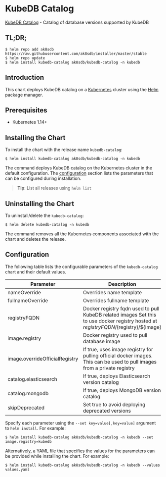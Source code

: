 # KubeDB Catalog

[KubeDB Catalog](https://github.com/kubedb) - Catalog of database versions supported by KubeDB

## TL;DR;

```console
$ helm repo add ak8sdb https://raw.githubusercontent.com/ak8sdb/installer/master/stable
$ helm repo update
$ helm install kubedb-catalog ak8sdb/kubedb-catalog -n kubedb
```

## Introduction

This chart deploys KubeDB catalog on a [Kubernetes](http://kubernetes.io) cluster using the [Helm](https://helm.sh) package manager.

## Prerequisites

- Kubernetes 1.14+

## Installing the Chart

To install the chart with the release name `kubedb-catalog`:

```console
$ helm install kubedb-catalog ak8sdb/kubedb-catalog -n kubedb
```

The command deploys KubeDB catalog on the Kubernetes cluster in the default configuration. The [configuration](#configuration) section lists the parameters that can be configured during installation.

> **Tip**: List all releases using `helm list`

## Uninstalling the Chart

To uninstall/delete the `kubedb-catalog`:

```console
$ helm delete kubedb-catalog -n kubedb
```

The command removes all the Kubernetes components associated with the chart and deletes the release.

## Configuration

The following table lists the configurable parameters of the `kubedb-catalog` chart and their default values.

|           Parameter            |                                                              Description                                                               |       Default       |
|--------------------------------|----------------------------------------------------------------------------------------------------------------------------------------|---------------------|
| nameOverride                   | Overrides name template                                                                                                                | <code>""</code>     |
| fullnameOverride               | Overrides fullname template                                                                                                            | <code>""</code>     |
| registryFQDN                   | Docker registry fqdn used to pull KubeDB related images Set this to use docker registry hosted at ${registryFQDN}/${registry}/${image} | <code>""</code>     |
| image.registry                 | Docker registry used to pull database image                                                                                            | <code>kubedb</code> |
| image.overrideOfficialRegistry | If true, uses image registry for pulling official docker images. This can be used to pull images from a private registry               | <code>false</code>  |
| catalog.elasticsearch          | If true, deploys Elasticsearch version catalog                                                                                         | <code>true</code>   |
| catalog.mongodb                | If true, deploys MongoDB version catalog                                                                                               | <code>true</code>   |
| skipDeprecated                 | Set true to avoid deploying deprecated versions                                                                                        | <code>true</code>   |


Specify each parameter using the `--set key=value[,key=value]` argument to `helm install`. For example:

```console
$ helm install kubedb-catalog ak8sdb/kubedb-catalog -n kubedb --set image.registry=kubedb
```

Alternatively, a YAML file that specifies the values for the parameters can be provided while
installing the chart. For example:

```console
$ helm install kubedb-catalog ak8sdb/kubedb-catalog -n kubedb --values values.yaml
```
